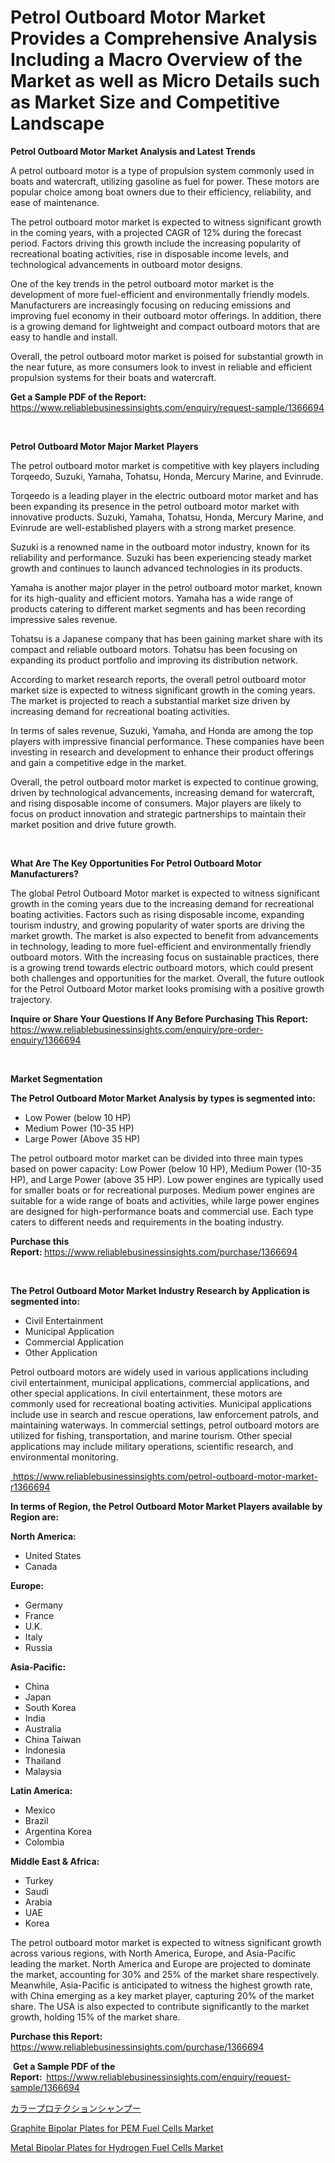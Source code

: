 <p><h1>Petrol Outboard Motor Market Provides a Comprehensive Analysis Including a Macro Overview of the Market as well as Micro Details such as Market Size and Competitive Landscape</h1></p><p><strong>Petrol Outboard Motor Market Analysis and Latest Trends</strong></p>
<p><p>A petrol outboard motor is a type of propulsion system commonly used in boats and watercraft, utilizing gasoline as fuel for power. These motors are popular choice among boat owners due to their efficiency, reliability, and ease of maintenance.</p><p>The petrol outboard motor market is expected to witness significant growth in the coming years, with a projected CAGR of 12% during the forecast period. Factors driving this growth include the increasing popularity of recreational boating activities, rise in disposable income levels, and technological advancements in outboard motor designs.</p><p>One of the key trends in the petrol outboard motor market is the development of more fuel-efficient and environmentally friendly models. Manufacturers are increasingly focusing on reducing emissions and improving fuel economy in their outboard motor offerings. In addition, there is a growing demand for lightweight and compact outboard motors that are easy to handle and install.</p><p>Overall, the petrol outboard motor market is poised for substantial growth in the near future, as more consumers look to invest in reliable and efficient propulsion systems for their boats and watercraft.</p></p>
<p><strong>Get a Sample PDF of the Report:&nbsp;</strong> <a href="https://www.reliablebusinessinsights.com/enquiry/request-sample/1366694">https://www.reliablebusinessinsights.com/enquiry/request-sample/1366694</a></p>
<p>&nbsp;</p>
<p><strong>Petrol Outboard Motor Major Market Players</strong></p>
<p><p>The petrol outboard motor market is competitive with key players including Torqeedo, Suzuki, Yamaha, Tohatsu, Honda, Mercury Marine, and Evinrude. </p><p>Torqeedo is a leading player in the electric outboard motor market and has been expanding its presence in the petrol outboard motor market with innovative products. Suzuki, Yamaha, Tohatsu, Honda, Mercury Marine, and Evinrude are well-established players with a strong market presence.</p><p>Suzuki is a renowned name in the outboard motor industry, known for its reliability and performance. Suzuki has been experiencing steady market growth and continues to launch advanced technologies in its products.</p><p>Yamaha is another major player in the petrol outboard motor market, known for its high-quality and efficient motors. Yamaha has a wide range of products catering to different market segments and has been recording impressive sales revenue.</p><p>Tohatsu is a Japanese company that has been gaining market share with its compact and reliable outboard motors. Tohatsu has been focusing on expanding its product portfolio and improving its distribution network.</p><p>According to market research reports, the overall petrol outboard motor market size is expected to witness significant growth in the coming years. The market is projected to reach a substantial market size driven by increasing demand for recreational boating activities.</p><p>In terms of sales revenue, Suzuki, Yamaha, and Honda are among the top players with impressive financial performance. These companies have been investing in research and development to enhance their product offerings and gain a competitive edge in the market.</p><p>Overall, the petrol outboard motor market is expected to continue growing, driven by technological advancements, increasing demand for watercraft, and rising disposable income of consumers. Major players are likely to focus on product innovation and strategic partnerships to maintain their market position and drive future growth.</p></p>
<p>&nbsp;</p>
<p><strong>What Are The Key Opportunities For Petrol Outboard Motor Manufacturers?</strong></p>
<p><p>The global Petrol Outboard Motor market is expected to witness significant growth in the coming years due to the increasing demand for recreational boating activities. Factors such as rising disposable income, expanding tourism industry, and growing popularity of water sports are driving the market growth. The market is also expected to benefit from advancements in technology, leading to more fuel-efficient and environmentally friendly outboard motors. With the increasing focus on sustainable practices, there is a growing trend towards electric outboard motors, which could present both challenges and opportunities for the market. Overall, the future outlook for the Petrol Outboard Motor market looks promising with a positive growth trajectory.</p></p>
<p><strong>Inquire or Share Your Questions If Any Before Purchasing This Report:</strong> <a href="https://www.reliablebusinessinsights.com/enquiry/pre-order-enquiry/1366694">https://www.reliablebusinessinsights.com/enquiry/pre-order-enquiry/1366694</a></p>
<p>&nbsp;</p>
<p><strong>Market Segmentation</strong></p>
<p><strong>The Petrol Outboard Motor Market Analysis by types is segmented into:</strong></p>
<p><ul><li>Low Power (below 10 HP)</li><li>Medium Power (10-35 HP)</li><li>Large Power (Above 35 HP)</li></ul></p>
<p><p>The petrol outboard motor market can be divided into three main types based on power capacity: Low Power (below 10 HP), Medium Power (10-35 HP), and Large Power (above 35 HP). Low power engines are typically used for smaller boats or for recreational purposes. Medium power engines are suitable for a wide range of boats and activities, while large power engines are designed for high-performance boats and commercial use. Each type caters to different needs and requirements in the boating industry.</p></p>
<p><strong>Purchase this Report:&nbsp;</strong><a href="https://www.reliablebusinessinsights.com/purchase/1366694">https://www.reliablebusinessinsights.com/purchase/1366694</a></p>
<p>&nbsp;</p>
<p><strong>The Petrol Outboard Motor Market Industry Research by Application is segmented into:</strong></p>
<p><ul><li>Civil Entertainment</li><li>Municipal Application</li><li>Commercial Application</li><li>Other Application</li></ul></p>
<p><p>Petrol outboard motors are widely used in various applications including civil entertainment, municipal applications, commercial applications, and other special applications. In civil entertainment, these motors are commonly used for recreational boating activities. Municipal applications include use in search and rescue operations, law enforcement patrols, and maintaining waterways. In commercial settings, petrol outboard motors are utilized for fishing, transportation, and marine tourism. Other special applications may include military operations, scientific research, and environmental monitoring.</p></p>
<p><a href="https://www.reliablebusinessinsights.com/petrol-outboard-motor-market-r1366694">&nbsp;https://www.reliablebusinessinsights.com/petrol-outboard-motor-market-r1366694</a></p>
<p><strong>In terms of Region, the Petrol Outboard Motor Market Players available by Region are:</strong></p>
<p>
    <p> <strong> North America: </strong>
        <ul>
            <li>United States</li>
            <li>Canada</li>
        </ul>
        </p> 
    <p> <strong> Europe: </strong>
        <ul>
            <li>Germany</li>
            <li>France</li>
            <li>U.K.</li>
            <li>Italy</li>
            <li>Russia</li>
        </ul>
        </p> 
    <p> <strong> Asia-Pacific: </strong>
        <ul>
            <li>China</li>
            <li>Japan</li>
            <li>South Korea</li>
            <li>India</li>
            <li>Australia</li>
            <li>China Taiwan</li>
            <li>Indonesia</li>
            <li>Thailand</li>
            <li>Malaysia</li>
        </ul>
        </p> 
    <p> <strong> Latin America: </strong>
        <ul>
            <li>Mexico</li>
            <li>Brazil</li>
            <li>Argentina Korea</li>
            <li>Colombia</li>
        </ul>
        </p> 
    <p> <strong> Middle East & Africa: </strong>
        <ul>
            <li>Turkey</li>
            <li>Saudi</li>
            <li>Arabia</li>
            <li>UAE</li>
            <li>Korea</li>
        </ul>
    </p>
    </p>
<p><p>The petrol outboard motor market is expected to witness significant growth across various regions, with North America, Europe, and Asia-Pacific leading the market. North America and Europe are projected to dominate the market, accounting for 30% and 25% of the market share respectively. Meanwhile, Asia-Pacific is anticipated to witness the highest growth rate, with China emerging as a key market player, capturing 20% of the market share. The USA is also expected to contribute significantly to the market growth, holding 15% of the market share.</p></p>
<p><strong>Purchase this Report: </strong><a href="https://www.reliablebusinessinsights.com/purchase/1366694">https://www.reliablebusinessinsights.com/purchase/1366694</a></p>
<p>&nbsp;<strong>Get a Sample PDF of the Report:&nbsp;&nbsp;</strong><a href="https://www.reliablebusinessinsights.com/enquiry/request-sample/1366694">https://www.reliablebusinessinsights.com/enquiry/request-sample/1366694</a></p>
<p><strong></strong></p>
<p><p><a href="https://medium.com/@mohabbatsakidar/%E3%82%AB%E3%83%A9%E3%83%BC%E3%83%97%E3%83%AD%E3%83%86%E3%82%AF%E3%82%B7%E3%83%A7%E3%83%B3%E3%82%B7%E3%83%A3%E3%83%B3%E3%83%97%E3%83%BC%E5%B8%82%E5%A0%B4-%E3%82%BF%E3%82%A4%E3%83%97-%E3%82%A2%E3%83%97%E3%83%AA%E3%82%B1%E3%83%BC%E3%82%B7%E3%83%A7%E3%83%B3-%E5%9C%B0%E7%90%86%E3%81%AB%E3%82%88%E3%82%8B%E5%8C%85%E6%8B%AC%E7%9A%84%E3%81%AA%E8%A9%95%E4%BE%A1-98233d2405c7">カラープロテクションシャンプー</a></p><p><a href="https://github.com/jodemen/Market-Research-Report-List-3/blob/main/graphite-bipolar-plates-for-pem-fuel-cells-market.md">Graphite Bipolar Plates for PEM Fuel Cells Market</a></p><p><a href="https://github.com/marloy8/Market-Research-Report-List-5/blob/main/metal-bipolar-plates-for-hydrogen-fuel-cells-market.md">Metal Bipolar Plates for Hydrogen Fuel Cells Market</a></p></p>